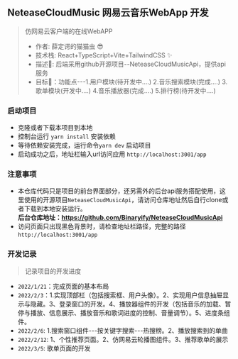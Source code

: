 
## NeteaseCloudMusic 网易云音乐WebApp 开发
> 仿网易云客户端的在线WebAPP
> * 作者: 薛定谔的猫猫虫 😎
> * 技术栈: React+TypeScript+Vite+TailwindCSS ✨
> * 描述🔧: 后端采用github开源项目--NeteaseCloudMusicApi，提供api服务
> * 目标🧡：功能点---1.用户模块(待开发中....) 2.音乐搜索模块(完成....) 3.歌单模块(开发中....) 4.音乐播放器(完成....) 5.排行榜(待开发中....)
### 启动项目
* 克隆或者下载本项目到本地
* 控制台运行 `yarn install` 安装依赖
* 等待依赖安装完成，运行命令`yarn dev` 启动项目
* 启动成功之后，地址栏输入url访问应用 `http://localhost:3001/app`
### 注意事项
* 本仓库代码只是项目的前台界面部分，还另需外的后台api服务搭配使用，这里使用的开源项目`NeteaseCloudMusicApi`，请访问仓库地址然后自行clone或者下载到本地安装运行。<br>
**后台仓库地址：https://github.com/Binaryify/NeteaseCloudMusicApi**
* 访问页面只出现黑色背景时，请检查地址栏路径，完整的路径 `http://localhost:3001/app`


### 开发记录
> 记录项目的开发进度
* `2022/1/21`：完成页面的基本布局
* `2022/2/3`：1.实现顶部栏（包括搜索框、用户头像）。2、实现用户信息抽屉显示与隐藏。3、登录窗口的开发。4、播放器组件的开发（包括音乐的加载、暂停与播放、信息展示、播放音乐和歌词进度的控制、音量调节）。5、进度条组件。
* `2022/2/6`: 1.搜索窗口组件---按关键字搜索---热搜榜。2、播放搜索到的单曲
* `2022/2/12`: 1、个性推荐页面。2、仿网易云轮播图组件。3、推荐歌单的展示
* `2022/3/5`: 歌单页面的开发

